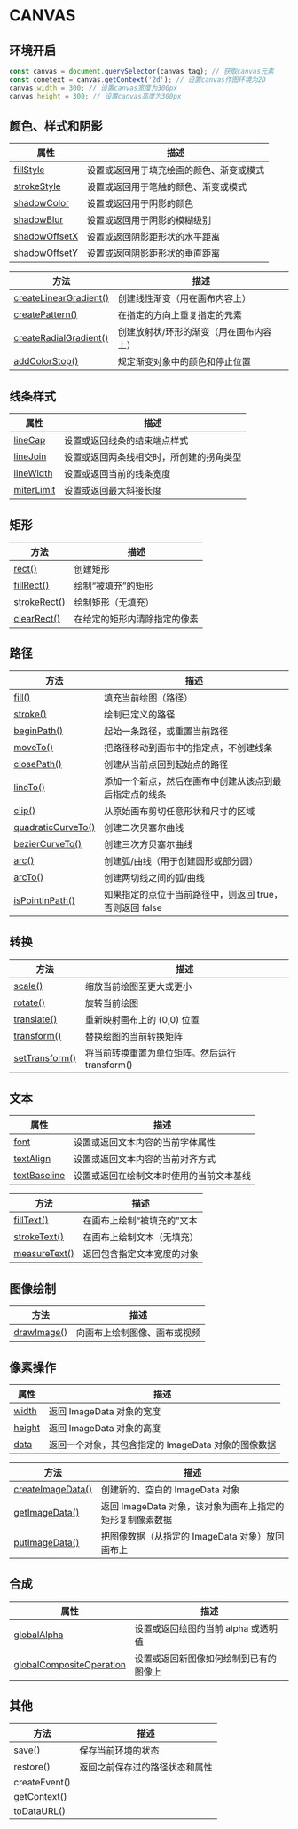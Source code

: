 # CANVAS

## **环境开启**

```javascript
const canvas = document.querySelector(canvas tag); // 获取canvas元素
const conetext = canvas.getContext('2d'); // 设置canvas作图环境为2D
canvas.width = 300; // 设置canvas宽度为300px
canvas.height = 300; // 设置canvas高度为300px
```



## 颜色、样式和阴影

| 属性                                       | 描述                   |
| ---------------------------------------- | -------------------- |
| [fillStyle](http://www.w3school.com.cn/tags/canvas_fillstyle.asp) | 设置或返回用于填充绘画的颜色、渐变或模式 |
| [strokeStyle](http://www.w3school.com.cn/tags/canvas_strokestyle.asp) | 设置或返回用于笔触的颜色、渐变或模式   |
| [shadowColor](http://www.w3school.com.cn/tags/canvas_shadowcolor.asp) | 设置或返回用于阴影的颜色         |
| [shadowBlur](http://www.w3school.com.cn/tags/canvas_shadowblur.asp) | 设置或返回用于阴影的模糊级别       |
| [shadowOffsetX](http://www.w3school.com.cn/tags/canvas_shadowoffsetx.asp) | 设置或返回阴影距形状的水平距离      |
| [shadowOffsetY](http://www.w3school.com.cn/tags/canvas_shadowoffsety.asp) | 设置或返回阴影距形状的垂直距离      |

| 方法                                       | 描述                   |
| ---------------------------------------- | -------------------- |
| [createLinearGradient()](http://www.w3school.com.cn/tags/canvas_createlineargradient.asp) | 创建线性渐变（用在画布内容上）      |
| [createPattern()](http://www.w3school.com.cn/tags/canvas_createpattern.asp) | 在指定的方向上重复指定的元素       |
| [createRadialGradient()](http://www.w3school.com.cn/tags/canvas_createradialgradient.asp) | 创建放射状/环形的渐变（用在画布内容上） |
| [addColorStop()](http://www.w3school.com.cn/tags/canvas_addcolorstop.asp) | 规定渐变对象中的颜色和停止位置      |



## 线条样式

| 属性                                       | 描述                   |
| ---------------------------------------- | -------------------- |
| [lineCap](http://www.w3school.com.cn/tags/canvas_linecap.asp) | 设置或返回线条的结束端点样式       |
| [lineJoin](http://www.w3school.com.cn/tags/canvas_linejoin.asp) | 设置或返回两条线相交时，所创建的拐角类型 |
| [lineWidth](http://www.w3school.com.cn/tags/canvas_linewidth.asp) | 设置或返回当前的线条宽度         |
| [miterLimit](http://www.w3school.com.cn/tags/canvas_miterlimit.asp) | 设置或返回最大斜接长度          |



## 矩形

| 方法                                       | 描述             |
| ---------------------------------------- | -------------- |
| [rect()](http://www.w3school.com.cn/tags/canvas_rect.asp) | 创建矩形           |
| [fillRect()](http://www.w3school.com.cn/tags/canvas_fillrect.asp) | 绘制“被填充”的矩形     |
| [strokeRect()](http://www.w3school.com.cn/tags/canvas_strokerect.asp) | 绘制矩形（无填充）      |
| [clearRect()](http://www.w3school.com.cn/tags/canvas_clearrect.asp) | 在给定的矩形内清除指定的像素 |



## 路径

| 方法                                       | 描述                                |
| ---------------------------------------- | --------------------------------- |
| [fill()](http://www.w3school.com.cn/tags/canvas_fill.asp) | 填充当前绘图（路径）                        |
| [stroke()](http://www.w3school.com.cn/tags/canvas_stroke.asp) | 绘制已定义的路径                          |
| [beginPath()](http://www.w3school.com.cn/tags/canvas_beginpath.asp) | 起始一条路径，或重置当前路径                    |
| [moveTo()](http://www.w3school.com.cn/tags/canvas_moveto.asp) | 把路径移动到画布中的指定点，不创建线条               |
| [closePath()](http://www.w3school.com.cn/tags/canvas_closepath.asp) | 创建从当前点回到起始点的路径                    |
| [lineTo()](http://www.w3school.com.cn/tags/canvas_lineto.asp) | 添加一个新点，然后在画布中创建从该点到最后指定点的线条       |
| [clip()](http://www.w3school.com.cn/tags/canvas_clip.asp) | 从原始画布剪切任意形状和尺寸的区域                 |
| [quadraticCurveTo()](http://www.w3school.com.cn/tags/canvas_quadraticcurveto.asp) | 创建二次贝塞尔曲线                         |
| [bezierCurveTo()](http://www.w3school.com.cn/tags/canvas_beziercurveto.asp) | 创建三次方贝塞尔曲线                        |
| [arc()](http://www.w3school.com.cn/tags/canvas_arc.asp) | 创建弧/曲线（用于创建圆形或部分圆）                |
| [arcTo()](http://www.w3school.com.cn/tags/canvas_arcto.asp) | 创建两切线之间的弧/曲线                      |
| [isPointInPath()](http://www.w3school.com.cn/tags/canvas_ispointinpath.asp) | 如果指定的点位于当前路径中，则返回 true，否则返回 false |



## 转换

| 方法                                       | 描述                            |
| ---------------------------------------- | ----------------------------- |
| [scale()](http://www.w3school.com.cn/tags/canvas_scale.asp) | 缩放当前绘图至更大或更小                  |
| [rotate()](http://www.w3school.com.cn/tags/canvas_rotate.asp) | 旋转当前绘图                        |
| [translate()](http://www.w3school.com.cn/tags/canvas_translate.asp) | 重新映射画布上的 (0,0) 位置             |
| [transform()](http://www.w3school.com.cn/tags/canvas_transform.asp) | 替换绘图的当前转换矩阵                   |
| [setTransform()](http://www.w3school.com.cn/tags/canvas_settransform.asp) | 将当前转换重置为单位矩阵。然后运行 transform() |



## 文本

| 属性                                       | 描述                   |
| ---------------------------------------- | -------------------- |
| [font](http://www.w3school.com.cn/tags/canvas_font.asp) | 设置或返回文本内容的当前字体属性     |
| [textAlign](http://www.w3school.com.cn/tags/canvas_textalign.asp) | 设置或返回文本内容的当前对齐方式     |
| [textBaseline](http://www.w3school.com.cn/tags/canvas_textbaseline.asp) | 设置或返回在绘制文本时使用的当前文本基线 |

| 方法                                       | 描述             |
| ---------------------------------------- | -------------- |
| [fillText()](http://www.w3school.com.cn/tags/canvas_filltext.asp) | 在画布上绘制“被填充的”文本 |
| [strokeText()](http://www.w3school.com.cn/tags/canvas_stroketext.asp) | 在画布上绘制文本（无填充）  |
| [measureText()](http://www.w3school.com.cn/tags/canvas_measuretext.asp) | 返回包含指定文本宽度的对象  |



## 图像绘制

| 方法                                       | 描述             |
| ---------------------------------------- | -------------- |
| [drawImage()](http://www.w3school.com.cn/tags/canvas_drawimage.asp) | 向画布上绘制图像、画布或视频 |



## 像素操作

| 属性                                       | 描述                              |
| ---------------------------------------- | ------------------------------- |
| [width](http://www.w3school.com.cn/tags/canvas_imagedata_width.asp) | 返回 ImageData 对象的宽度              |
| [height](http://www.w3school.com.cn/tags/canvas_imagedata_height.asp) | 返回 ImageData 对象的高度              |
| [data](http://www.w3school.com.cn/tags/canvas_imagedata_data.asp) | 返回一个对象，其包含指定的 ImageData 对象的图像数据 |

| 方法                                       | 描述                                 |
| ---------------------------------------- | ---------------------------------- |
| [createImageData()](http://www.w3school.com.cn/tags/canvas_createimagedata.asp) | 创建新的、空白的 ImageData 对象              |
| [getImageData()](http://www.w3school.com.cn/tags/canvas_getimagedata.asp) | 返回 ImageData 对象，该对象为画布上指定的矩形复制像素数据 |
| [putImageData()](http://www.w3school.com.cn/tags/canvas_putimagedata.asp) | 把图像数据（从指定的 ImageData 对象）放回画布上      |



## 合成

| 属性                                       | 描述                    |
| ---------------------------------------- | --------------------- |
| [globalAlpha](http://www.w3school.com.cn/tags/canvas_globalalpha.asp) | 设置或返回绘图的当前 alpha 或透明值 |
| [globalCompositeOperation](http://www.w3school.com.cn/tags/canvas_globalcompositeoperation.asp) | 设置或返回新图像如何绘制到已有的图像上   |



## 其他

| 方法            | 描述              |
| ------------- | --------------- |
| save()        | 保存当前环境的状态       |
| restore()     | 返回之前保存过的路径状态和属性 |
| createEvent() |                 |
| getContext()  |                 |
| toDataURL()   |                 |